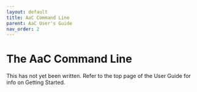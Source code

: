 ```yaml
---
layout: default
title: AaC Command Line
parent: AaC User's Guide
nav_order: 2
---
```


# The AaC Command Line

This has not yet been written.  Refer to the top page of the User Guide for info on Getting Started.
